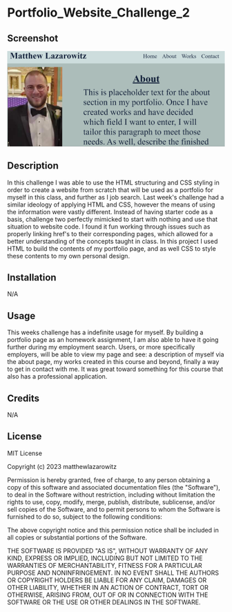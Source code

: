 # Portfolio_Website_Challenge_2

## Screenshot

![Screenshot](portfolio%20ss.PNG)

## Description

In this challenge I was able to use the HTML structuring and CSS styling in order to create a website from scratch that will be used as a portfolio for myself in this class, and further as I job search.  Last week's challenge had a similar ideology of applying HTML and CSS, however the means of using the information were vastly different.  Instead of having starter code as a basis, challenge two perfectly mimicked to start with nothing and use that situation to website code.  I found it fun working through issues such as properly linking href's to their corresponding pages, which allowed for a better understanding of the concepts taught in class.  In this project I used HTML to build the contents of my portfolio page, and as well CSS to style these contents to my own personal design.   

## Installation

N/A

## Usage

This weeks challenge has a indefinite usage for myself.  By building a portfolio page as an homework assignment, I am also able to have it going further during my employment search.  Users, or more specifically employers, will be able to view my page and see: a description of myself via the about page, my works created in this course and beyond, finally a way to get in contact with me.  It was great toward something for this course that also has a professional application.

## Credits

N/A

## License

MIT License

Copyright (c) 2023 matthewlazarowitz

Permission is hereby granted, free of charge, to any person obtaining a copy
of this software and associated documentation files (the "Software"), to deal
in the Software without restriction, including without limitation the rights
to use, copy, modify, merge, publish, distribute, sublicense, and/or sell
copies of the Software, and to permit persons to whom the Software is
furnished to do so, subject to the following conditions:

The above copyright notice and this permission notice shall be included in all
copies or substantial portions of the Software.

THE SOFTWARE IS PROVIDED "AS IS", WITHOUT WARRANTY OF ANY KIND, EXPRESS OR
IMPLIED, INCLUDING BUT NOT LIMITED TO THE WARRANTIES OF MERCHANTABILITY,
FITNESS FOR A PARTICULAR PURPOSE AND NONINFRINGEMENT. IN NO EVENT SHALL THE
AUTHORS OR COPYRIGHT HOLDERS BE LIABLE FOR ANY CLAIM, DAMAGES OR OTHER
LIABILITY, WHETHER IN AN ACTION OF CONTRACT, TORT OR OTHERWISE, ARISING FROM,
OUT OF OR IN CONNECTION WITH THE SOFTWARE OR THE USE OR OTHER DEALINGS IN THE
SOFTWARE.